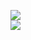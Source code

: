 [![](https://img.shields.io/badge/Made%20With-Github%20Spray-lightgrey.svg?style=for-the-badge&logo=github)](https://github.com/Annihil/github-spray#6757)  
[![](https://i.imgur.com/2DrTn0Z.gif)](https://github.com/Annihil/github-spray)